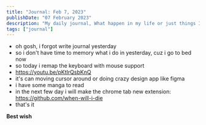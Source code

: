 ```yaml
---
title: "Journal: Feb 7, 2023"
publishDate: "07 February 2023"
description: "My daily journal, What happen in my life or just things I want to do"
tags: ["journal"]
---
```


- oh gosh, i forgot write journal yesterday
- so i don't have time to memory what i do in yesterday, cuz i go to bed now
- so today i remap the keyboard with mouse support
- https://youtu.be/pKtIrQsbKnQ
- it's can moving cursor around or doing crazy design app like figma
- i have some manga to read
- in the next few day i will make the chrome tab new extension: https://github.com/when-will-i-die
- that's it

**Best wish**
